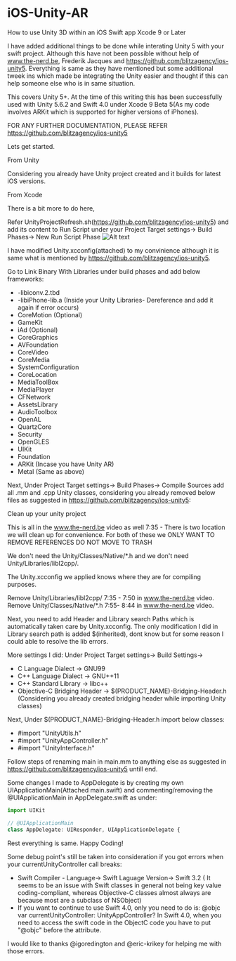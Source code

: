 # iOS-Unity-AR
How to use Unity 3D within an iOS Swift app Xcode 9 or Later

I have added additional things to be done while interating Unity 5 with your swift project. Although this have not been possible without help of www.the-nerd.be, Frederik Jacques and https://github.com/blitzagency/ios-unity5. Everything is same as they have mentioned but some additional tweek ins which made be integrating the Unity easier and thought if this can help someone else who is in same situation.

This covers Unity 5+. At the time of this writing this has been successfully used with Unity 5.6.2 and Swift 4.0 under Xcode 9 Beta 5(As my code involves ARKit which is supported for higher versions of iPhones).

FOR ANY FURTHER DOCUMENTATION, PLEASE REFER https://github.com/blitzagency/ios-unity5


Lets get started.

From Unity

Considering you already have Unity project created and it builds for latest iOS versions.

From Xcode

There is a bit more to do here,

Refer UnityProjectRefresh.sh(https://github.com/blitzagency/ios-unity5) and add its content to Run Script under your Project Target settings-> Build Phases-> New Run Script Phase 
![Alt text](/Users/u576321/Desktop?raw=true "Title")

I have modified Unity.xcconfig(attached) to my convinience although it is same what is mentioned by https://github.com/blitzagency/ios-unity5. 

Go to Link Binary With Libraries under build phases and add below frameworks:
* -libiconv.2.tbd
* -libiPhone-lib.a (Inside your Unity Libraries- Dereference and add it again if error occurs)
* CoreMotion (Optional)
* GameKit 
* iAd (Optional)
* CoreGraphics 
* AVFoundation 
* CoreVideo 
* CoreMedia 
* SystemConfiguration 
* CoreLocation 
* MediaToolBox 
* MediaPlayer 
* CFNetwork 
* AssetsLibrary 
* AudioToolbox 
* OpenAL 
* QuartzCore 
* Security 
* OpenGLES 
* UIKit 
* Foundation
* ARKit (Incase you have Unity AR)
* Metal (Same as above)

Next, Under Project Target settings-> Build Phases-> Compile Sources add all .mm and .cpp Unity classes, considering you already removed below files as suggested in https://github.com/blitzagency/ios-unity5:

Clean up your unity project

This is all in the www.the-nerd.be video as well 7:35 - There is two location we will clean up for convenience. For both of these we ONLY WANT TO REMOVE REFERENCES DO NOT MOVE TO TRASH

We don't need the Unity/Classes/Native/*.h and we don't need Unity/Libraries/libl2cpp/.

The Unity.xcconfig we applied knows where they are for compiling purposes.

Remove Unity/Libraries/libl2cpp/ 7:35 - 7:50 in www.the-nerd.be video.
Remove Unity/Classes/Native/*.h 7:55- 8:44 in www.the-nerd.be video.

Next, you need to add Header and Library search Paths which is automatically taken care by Unity.xcconfig. The only modification I did in Library search path is added $(inherited), dont know but for some reason I could able to resolve the lib errors.

More settings I did:
Under Project Target settings-> Build Settings->
* C Language Dialect -> GNU99
* C++ Language Dialect -> GNU++11
* C++ Standard Library -> libc++
* Objective-C Bridging Header -> $(PRODUCT_NAME)-Bridging-Header.h (Considering you already created bridging header while importing Unity classes)

Next, Under $(PRODUCT_NAME)-Bridging-Header.h import below classes:
* #import "UnityUtils.h"
* #import "UnityAppController.h"
* #import "UnityInterface.h"

Follow steps of renaming main in main.mm to anything else as suggested in https://github.com/blitzagency/ios-unity5 untill end. 

Some changes I made to AppDelegate is by creating my own UIApplicationMain(Attached main.swift) and commenting/removing the @UIApplicationMain in AppDelegate.swift as under:

```javascript
import UIKit

// @UIApplicationMain
class AppDelegate: UIResponder, UIApplicationDelegate {
```

Rest everything is same. Happy Coding!

Some debug point's still be taken into consideration if you got errors when your currentUnityController call breaks:
* Swift Compiler - Language-> Swift Laguage Version-> Swift 3.2 ( It seems to be an issue with Swift classes in general not being key value coding-compliant, whereas Objective-C classes almost always are because most are a subclass of NSObject)
* If you want to continue to use Swift 4.0, only you need to do is:
@objc var currentUnityController: UnityAppController?
In Swift 4.0, when you need to access the swift code in the ObjectC code you have to put "@objc" before the attribute.

I would like to thanks @igoredington and @eric-krikey for helping me with those errors.

